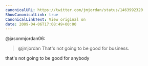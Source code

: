 ```yaml
---
canonicalURL: https://twitter.com/jmjordan/status/1463992320
ShowCanonicalLink: true
CanonicalLinkText: View original on
date: 2009-04-06T17:08:49+00:00
---
```

@jasonmjordan06:

> @jmjordan That's not going to be good for business.

that's not going to be good for anybody